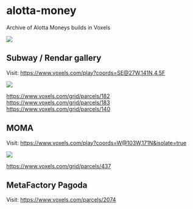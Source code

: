 # alotta-money
Archive of Alotta Moneys builds in Voxels

![](https://i.imgur.com/H4SawP2.jpg)


## Subway / Rendar gallery

Visit: https://www.voxels.com/play?coords=SE@27W,141N,4.5F

![](https://i.imgur.com/fPC7fSU.jpg)

https://www.voxels.com/grid/parcels/182
https://www.voxels.com/grid/parcels/183
https://www.voxels.com/grid/parcels/140


## MOMA

Visit: https://www.voxels.com/play?coords=W@103W,171N&isolate=true

![](https://i.imgur.com/0InHIVx.png)

https://www.voxels.com/grid/parcels/437


## MetaFactory Pagoda


Visit: https://www.voxels.com/parcels/2074
